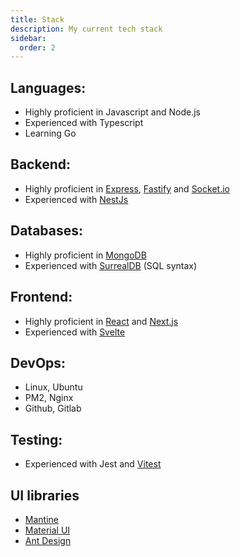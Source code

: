```yaml
---
title: Stack
description: My current tech stack
sidebar:
  order: 2
---
```


## Languages:

- Highly proficient in Javascript and Node.js
- Experienced with Typescript
- Learning Go

## Backend:

- Highly proficient in [Express](https://expressjs.com), [Fastify](https://fastify.dev) and [Socket.io](https://socket.io)
- Experienced with [NestJs](https://nestjs.com)

## Databases:

- Highly proficient in [MongoDB](https://www.mongodb.com)
- Experienced with [SurrealDB](https://surrealdb.com) (SQL syntax)

## Frontend:

- Highly proficient in [React](https://react.dev) and [Next.js](https://nextjs.org)
- Experienced with [Svelte](https://svelte.dev)

## DevOps:

- Linux, Ubuntu
- PM2, Nginx
- Github, Gitlab

## Testing:

- Experienced with Jest and [Vitest](https://vitest.dev)

## UI libraries

- [Mantine](https://mantine.dev)
- [Material UI](https://mui.com)
- [Ant Design](https://ant.design)

	
